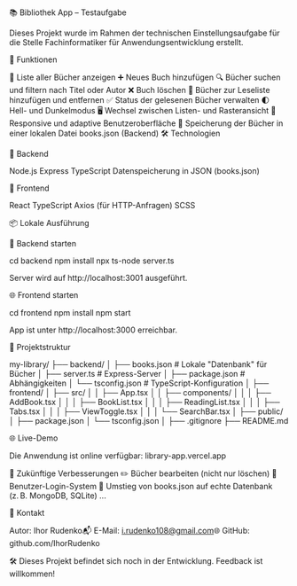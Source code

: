 📚 Bibliothek App – Testaufgabe

Dieses Projekt wurde im Rahmen der technischen Einstellungsaufgabe für die Stelle Fachinformatiker für Anwendungsentwicklung  erstellt.


🚀 Funktionen

📖 Liste aller Bücher anzeigen
➕ Neues Buch hinzufügen
🔍 Bücher suchen und filtern nach Titel oder Autor
❌ Buch löschen
📌 Bücher zur Leseliste hinzufügen und entfernen
✅ Status der gelesenen Bücher verwalten
🌓 Hell- und Dunkelmodus
🖥️ Wechsel zwischen Listen- und Rasteransicht
📱 Responsive und adaptive Benutzeroberfläche
💾 Speicherung der Bücher in einer lokalen Datei books.json (Backend)
🛠 Technologien


🔹 Backend

Node.js
Express
TypeScript
Datenspeicherung in JSON (books.json)


🔹 Frontend

React
TypeScript
Axios (für HTTP-Anfragen)
SCSS


📦 Lokale Ausführung

🔧 Backend starten

cd backend
npm install
npx ts-node server.ts

Server wird auf http://localhost:3001 ausgeführt.


🌐 Frontend starten

cd frontend
npm install
npm start

App ist unter http://localhost:3000 erreichbar.


🧭 Projektstruktur

my-library/
├── backend/
│   ├── books.json           # Lokale \"Datenbank\" für Bücher
│   ├── server.ts            # Express-Server
│   ├── package.json         # Abhängigkeiten
│   └── tsconfig.json        # TypeScript-Konfiguration
│
├── frontend/
│   ├── src/
│   │   ├── App.tsx
│   │   ├── components/
│   │   │   ├── AddBook.tsx
│   │   │   ├── BookList.tsx
│   │   │   ├── ReadingList.tsx
│   │   │   ├── Tabs.tsx
│   │   │   ├── ViewToggle.tsx
│   │   │   └── SearchBar.tsx
│   ├── public/
│   ├── package.json
│   └── tsconfig.json
│
├── .gitignore
├── README.md


🌐 Live-Demo

Die Anwendung ist online verfügbar: library-app.vercel.app

📝 Zukünftige Verbesserungen
✏️ Bücher bearbeiten (nicht nur löschen)
🔐 Benutzer-Login-System
💽 Umstieg von books.json auf echte Datenbank (z. B. MongoDB, SQLite)
...


📧 Kontakt

Autor: Ihor Rudenko📬 
E-Mail: i.rudenko108@gmail.com🌐 
GitHub: github.com/IhorRudenko



🛠 Dieses Projekt befindet sich noch in der Entwicklung. Feedback ist willkommen!

